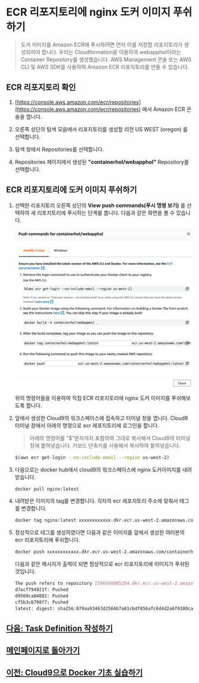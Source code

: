 # ECR 리포지토리에 nginx 도커 이미지 푸쉬하기

> 도커 이미지를 Amazon ECR에 푸시하려면 먼저 이를 저장할 리포지토리가 생성되어야 합니다. 우리는 Cloudformation을 이용하여 webapphol이라는 Container Repository를 생성했습니다. AWS Management 콘솔 또는 AWS CLI 및 AWS SDK를 사용하여 Amazon ECR 리포지토리를 만들 수 있습니다. 

## ECR 리포지토리 확인

1. [https://console.aws.amazon.com/ecr/repositories](https://console.aws.amazon.com/ecr/repositories) 에서 Amazon ECR 콘솔을 엽니다.

2. 오른쪽 상단의 탐색 모음에서 리포지토리를 생성할 리전 US WEST (oregon) 를 선택합니다.

3. 탐색 창에서 Repositories를 선택합니다.

4. Repositories 페이지에서 생성된 **"containerhol/webapphol"** Repository를 선택합니다.


## ECR 리포지토리에 도커 이미지 푸쉬하기

1. 선택한 리포지토리 오른쪽 상단의 **View push commands(푸시 명령 보기)** 를 선택하여 새 리포지토리에 푸시하는 단계를 봅니다. 다음과 같은 화면을 볼 수 있습니다.

    ![Alt](../images/ecr/view-push-commands.png "generate git credential")

    위의 명령어들을 이용하여 직접 ECR 리포지토리에 nginx 도커 이미지를 푸쉬해보도록 합니다.

2. 앞에서 생성한 Cloud9의 워크스페이스에 접속하고 터미널 창을 엽니다. Cloud9 터미널 창에서 아래의 명령으로 ecr 레포지토리에 로그인을 합니다.

    > 아래의 명령어를 "$"문자까지 포함하여 그대로 복사해서 Cloud9의 터미널 창에 붙여넣습니다. 키보드 단축키를 사용해서 복사하여 붙여넣습니다.

    ```bash
    $(aws ecr get-login --no-include-email --region us-west-2)
    ```


3. 다음으로는 docker hub에서 cloud9의 워크스페이스에 nginx 도커이미지를 내려받습니다.

    ```bash
    docker pull nginx:latest
    ```

4. 내려받은 이미지의 tag를 변경합니다. 각자의 ecr 레포지토리 주소에 맞춰서 태그를 변경합니다.

    ```bash
    docker tag nginx:latest xxxxxxxxxxxx.dkr.ecr.us-west-2.amazonaws.com/containerhol/webapphol:latest
    ```

5. 정상적으로 테그를 생성하였다면 다음과 같은 이미지를 앞에서 생성한 여러분의 ecr 리포지토리에 푸쉬합니다.

    ```bash
    docker push xxxxxxxxxxxx.dkr.ecr.us-west-2.amazonaws.com/containerhol/webapphol:latest
    ```

    다음과 같은 메시지가 출력이 되면 정상적으로 ecr 리포지토리에 이미지가 푸쉬된 것입니다.

    ```bash
    The push refers to repository [596560085204.dkr.ecr.us-west-2.amazonaws.com/containerhol/webapphol]
    d7acf794921f: Pushed
    d9569ca04881: Pushed
    cf5b3c6798f7: Pushed
    latest: digest: sha256:079aa93463d2566b7a81cbdf856afc6d4d2a6f9100ca3bcbecf24ade92c9a7fe size: 948
    ```

## [다음: Task Definition 작성하기](create-task-definition.md)

## [메인페이지로 돌아가기](../README.md)

## [이전: Cloud9으로 Docker 기초 실습하기](cloud9-docker-basic.md)
